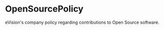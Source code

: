 OpenSourcePolicy
================

eVision's company policy regarding contributions to Open Source software.
